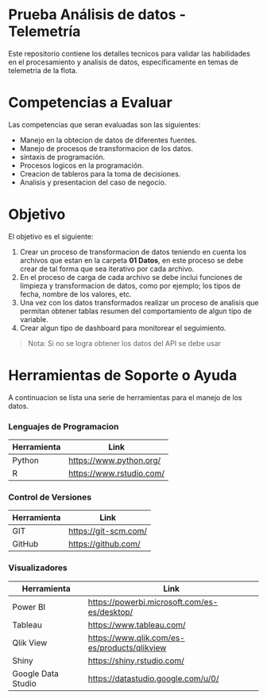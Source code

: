 # Prueba Análisis de datos - Telemetría
Este repositorio contiene los detalles tecnicos para validar las habilidades en el procesamiento y analisis de datos, especificamente en temas de telemetria de la flota.

# Competencias a Evaluar
Las competencias que seran evaluadas son las siguientes:
- Manejo en la obtecion de datos de diferentes fuentes.
- Manejo de procesos de transformacion de los datos.
- sintaxis de programación.
- Procesos logicos en la programación.
- Creacion de tableros para la toma de decisiones.
- Analisis y presentacion del caso de negocio.

# Objetivo
El objetivo es el siguiente:
1. Crear un proceso de transformacion de datos teniendo en cuenta los archivos que estan en la carpeta **01 Datos**, en este proceso se debe crear de tal forma que sea iterativo por cada archivo.
2. En el proceso de carga de cada archivo se debe inclui funciones de limpieza y transformacion de datos, como por ejemplo; los tipos de fecha, nombre de los valores, etc.
3. Una vez con los datos transformados realizar un proceso de analisis que permitan obtener tablas resumen del comportamiento de algun tipo de variable.
4. Crear algun tipo de dashboard para monitorear el seguimiento.

> Nota: Si no se logra obtener los datos del API se debe usar  

# Herramientas de Soporte o Ayuda
A continuacion se lista una serie de herramientas para el manejo de los datos.

### Lenguajes de Programacion
| Herramienta | Link |
| ------ | ------ |
| Python | https://www.python.org/ |
| R | https://www.rstudio.com/ | 

### Control de Versiones
| Herramienta | Link |
| ------ | ------ |
| GIT | https://git-scm.com/ |
| GitHub | https://github.com/ |

### Visualizadores
| Herramienta | Link |
| ------ | ------ |
| Power BI | https://powerbi.microsoft.com/es-es/desktop/ |
| Tableau | https://www.tableau.com/ |
| Qlik View | https://www.qlik.com/es-es/products/qlikview |
| Shiny | https://shiny.rstudio.com/ |
| Google Data Studio | https://datastudio.google.com/u/0/ |